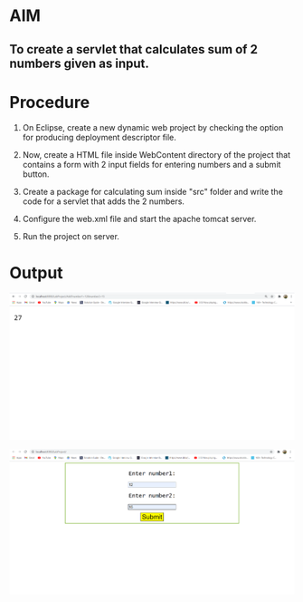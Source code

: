 # AIM
## To create a servlet that calculates sum of 2 numbers given as input.
  
# Procedure
 1) On Eclipse, create a new dynamic web project by checking the option for producing deployment descriptor file.
   
 2) Now, create a HTML file inside WebContent directory of the project that contains a form with 2 input fields for entering numbers and a submit button.
    
 3) Create a package for calculating sum inside "src" folder and write the code for a servlet that adds the 2 numbers.
    
 4) Configure the web.xml file and start the apache tomcat server.
    
 5) Run the project on server.
   
# Output

![output](output/output.png)
  
![output](output/form_out.png)
